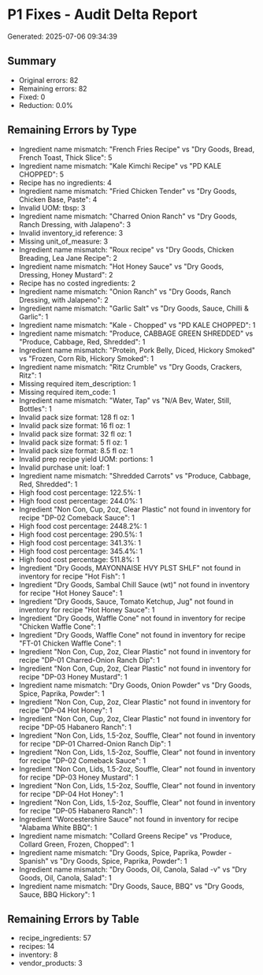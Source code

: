 # P1 Fixes - Audit Delta Report

Generated: 2025-07-06 09:34:39

## Summary

- Original errors: 82
- Remaining errors: 82
- Fixed: 0
- Reduction: 0.0%

## Remaining Errors by Type

- Ingredient name mismatch: "French Fries Recipe" vs "Dry Goods, Bread, French Toast, Thick Slice": 5
- Ingredient name mismatch: "Kale Kimchi Recipe" vs "PD KALE CHOPPED": 5
- Recipe has no ingredients: 4
- Ingredient name mismatch: "Fried Chicken Tender" vs "Dry Goods, Chicken Base, Paste": 4
- Invalid UOM: tbsp: 3
- Ingredient name mismatch: "Charred Onion Ranch" vs "Dry Goods, Ranch Dressing, with Jalapeno": 3
- Invalid inventory_id reference: 3
- Missing unit_of_measure: 3
- Ingredient name mismatch: "Roux recipe" vs "Dry Goods, Chicken  Breading, Lea Jane Recipe": 2
- Ingredient name mismatch: "Hot Honey Sauce" vs "Dry Goods, Dressing, Honey Mustard": 2
- Recipe has no costed ingredients: 2
- Ingredient name mismatch: "Onion Ranch" vs "Dry Goods, Ranch Dressing, with Jalapeno": 2
- Ingredient name mismatch: "Garlic Salt" vs "Dry Goods, Sauce, Chilli & Garlic": 1
- Ingredient name mismatch: "Kale - Chopped" vs "PD KALE CHOPPED": 1
- Ingredient name mismatch: "Produce, CABBAGE GREEN SHREDDED" vs "Produce, Cabbage, Red, Shredded": 1
- Ingredient name mismatch: "Protein, Pork Belly, Diced, Hickory Smoked" vs "Frozen, Corn Rib, Hickory Smoked": 1
- Ingredient name mismatch: "Ritz Crumble" vs "Dry Goods, Crackers, Ritz": 1
- Missing required item_description: 1
- Missing required item_code: 1
- Ingredient name mismatch: "Water, Tap" vs "N/A Bev, Water, Still, Bottles": 1
- Invalid pack size format: 128 fl oz: 1
- Invalid pack size format: 16 fl oz: 1
- Invalid pack size format: 32 fl oz: 1
- Invalid pack size format: 5 fl oz: 1
- Invalid pack size format: 8.5 fl oz: 1
- Invalid prep recipe yield UOM: portions: 1
- Invalid purchase unit: loaf: 1
- Ingredient name mismatch: "Shredded Carrots" vs "Produce, Cabbage, Red, Shredded": 1
- High food cost percentage: 122.5%: 1
- High food cost percentage: 244.0%: 1
- Ingredient "Non Con, Cup, 2oz, Clear Plastic" not found in inventory for recipe "DP-02 Comeback Sauce": 1
- High food cost percentage: 2448.2%: 1
- High food cost percentage: 290.5%: 1
- High food cost percentage: 341.3%: 1
- High food cost percentage: 345.4%: 1
- High food cost percentage: 511.8%: 1
- Ingredient "Dry Goods, MAYONNAISE  HVY PLST SHLF" not found in inventory for recipe "Hot Fish": 1
- Ingredient "Dry Goods, Sambal Chill Sauce (wt)" not found in inventory for recipe "Hot Honey Sauce": 1
- Ingredient "Dry Goods, Sauce, Tomato Ketchup, Jug" not found in inventory for recipe "Hot Honey Sauce": 1
- Ingredient "Dry Goods, Waffle Cone" not found in inventory for recipe "Chicken Waffle Cone": 1
- Ingredient "Dry Goods, Waffle Cone" not found in inventory for recipe "FT-01 Chicken Waffle Cone": 1
- Ingredient "Non Con, Cup, 2oz, Clear Plastic" not found in inventory for recipe "DP-01 Charred-Onion Ranch Dip": 1
- Ingredient "Non Con, Cup, 2oz, Clear Plastic" not found in inventory for recipe "DP-03 Honey Mustard": 1
- Ingredient name mismatch: "Dry Goods, Onion Powder" vs "Dry Goods,  Spice, Paprika, Powder": 1
- Ingredient "Non Con, Cup, 2oz, Clear Plastic" not found in inventory for recipe "DP-04 Hot Honey": 1
- Ingredient "Non Con, Cup, 2oz, Clear Plastic" not found in inventory for recipe "DP-05 Habanero Ranch": 1
- Ingredient "Non Con, Lids, 1.5-2oz, Souffle, Clear" not found in inventory for recipe "DP-01 Charred-Onion Ranch Dip": 1
- Ingredient "Non Con, Lids, 1.5-2oz, Souffle, Clear" not found in inventory for recipe "DP-02 Comeback Sauce": 1
- Ingredient "Non Con, Lids, 1.5-2oz, Souffle, Clear" not found in inventory for recipe "DP-03 Honey Mustard": 1
- Ingredient "Non Con, Lids, 1.5-2oz, Souffle, Clear" not found in inventory for recipe "DP-04 Hot Honey": 1
- Ingredient "Non Con, Lids, 1.5-2oz, Souffle, Clear" not found in inventory for recipe "DP-05 Habanero Ranch": 1
- Ingredient "Worcestershire Sauce" not found in inventory for recipe "Alabama White BBQ": 1
- Ingredient name mismatch: "Collard Greens Recipe" vs "Produce, Collard Green, Frozen, Chopped": 1
- Ingredient name mismatch: "Dry Goods,  Spice, Paprika, Powder - Spanish" vs "Dry Goods,  Spice, Paprika, Powder": 1
- Ingredient name mismatch: "Dry Goods, Oil, Canola, Salad -v" vs "Dry Goods, Oil, Canola, Salad": 1
- Ingredient name mismatch: "Dry Goods, Sauce, BBQ" vs "Dry Goods, Sauce, BBQ Hickory": 1

## Remaining Errors by Table

- recipe_ingredients: 57
- recipes: 14
- inventory: 8
- vendor_products: 3
